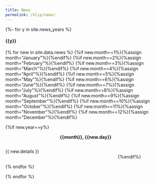 ```yaml
---
title: News
permalink: /nlip/news/
---
```


{%- for y in site.news_years %}
<h4>{{y}}</h4>

<div>
{% for new in site.data.news %}
{%if new.month==1%}{%assign month="January"%}{%endif%}
{%if new.month==2%}{%assign month="February"%}{%endif%}
{%if new.month==3%}{%assign month="March"%}{%endif%}
{%if new.month==4%}{%assign month="April"%}{%endif%}
{%if new.month==5%}{%assign month="May"%}{%endif%}
{%if new.month==6%}{%assign month="June"%}{%endif%}
{%if new.month==7%}{%assign month="July"%}{%endif%}
{%if new.month==8%}{%assign month="August"%}{%endif%}
{%if new.month==9%}{%assign month="September"%}{%endif%}
{%if new.month==10%}{%assign month="October"%}{%endif%}
{%if new.month==11%}{%assign month="November"%}{%endif%}
{%if new.month==12%}{%assign month="December"%}{%endif%}

{%if new.year==y%}
<div class="row">
<column style="width:15%; text-align:center; padding-right:5px"><p><b>{{month}}, {{new.day}}</b></p></column>
<column style="float:left; width:70%; text-align:justify"><p>{{ new.details }}</p></column>
</div>
    
{%endif%}

{% endfor %}
</div>
{% endfor %}
